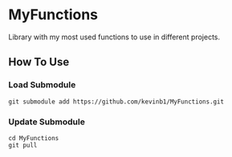 # MyFunctions

Library with my most used functions to use in different projects.

## How To Use

### Load Submodule

```git
git submodule add https://github.com/kevinb1/MyFunctions.git
```

### Update Submodule

```git
cd MyFunctions
git pull
```
